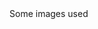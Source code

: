 <html>
  <head>
    <title>Imaged used</title>
  </head>
  <body>
    Some images used
  </body>
</html>
